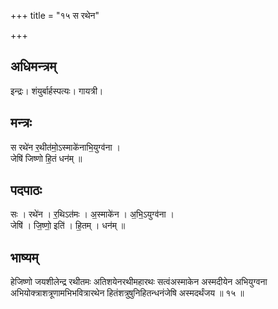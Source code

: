 +++
title = "१५ स रथेन"

+++
## अधिमन्त्रम्
इन्द्रः। शंयुर्बार्हस्पत्यः। गायत्री।

## मन्त्रः
स रथे॑न र॒थीत॑मो॒ऽस्माके॑नाभि॒युग्व॑ना ।  
जेषि॑ जिष्णो हि॒तं धन॑म् ॥

## पदपाठः
सः । रथे॑न । र॒थिऽत॑मः । अ॒स्माके॑न । अ॒भि॒ऽयुग्व॑ना ।  
जेषि॑ । जि॒ष्णो॒ इति॑ । हि॒तम् । धन॑म् ॥

## भाष्यम्
हेजिष्णो जयशीलेन्द्र रथीतमः अतिशयेनरथीमहारथः सत्वंअस्माकेन अस्मदीयेन अभियुग्वना अभियोक्त्राशत्रूणामभिभवित्रारथेन हितंशत्रुषुनिहितन्धनंजेषि अस्मदर्थंजय ॥ १५ ॥